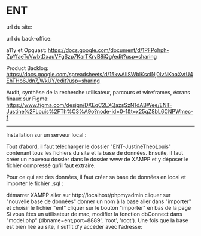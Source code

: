# ENT

url du site:

url du back-office:

a11y et Opquast: https://docs.google.com/document/d/1PFPohph-ZpYfaeToVwbtDxauVFgSzp7KarTKrvB8iQg/edit?usp=sharing 

Product Backlog: https://docs.google.com/spreadsheets/d/15kwAIlSWblKscINj0IvNKoaXvtU4EhTHo6Jdn7_WkUY/edit?usp=sharing

Audit, synthèse de la recherche utilisateur, parcours et wireframes, écrans finaux sur Figma: https://www.figma.com/design/DXEqC2LXQazsSzN1dABWee/ENT-Justine%2FLouis%2FTh%C3%A9o?node-id=0-1&t=x25qZ8bL6CNPWmec-1 

________________________________

Installation sur un serveur local :

Tout d’abord, il faut télécharger le dossier "ENT-JustineTheoLouis" contenant tous les fichiers du site et la base de données. Ensuite, il faut créer un nouveau dossier dans le dossier www de XAMPP et y déposer le fichier compressé qu'il faut extraire.

Pour ce qui est des données, il faut créer sa base de données en local et importer le fichier .sql :

démarrer XAMPP
aller sur http://localhost/phpmyadmin
cliquer sur "nouvelle base de données"
donner un nom à la base
aller dans "importer" et choisir le fichier "ent"
cliquer sur le bouton "importer" en bas de la page
Si vous êtes un utilisateur de mac, modifier la fonction  dbConnect dans "model.php" (dbname=ent;port=8889', 'root', 'root'). Une fois que la base est bien liée au site, il suffit d’y accéder avec l’adresse:

